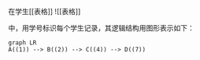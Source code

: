 
在学生[[表格]]
![[表格]]

中，用学号标识每个学生记录，其逻辑结构用图形表示如下：

```mermaid 
graph LR
A((1)) --> B((2)) --> C((4)) --> D((7))
```
